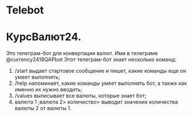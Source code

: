 # Telebot
# КурсВалют24.
Это телеграм-бот для конвертации валют.
Имя в телеграме @currency2418QAPbot 
Этот телеграм-бот знает несколько команд: 
1. /start выдает стартовое сообщение и пишет, какие команды еще он умеет выполнять; 
2. /help напоминает, какие команды умеет выполнять бот, а также как именно их нужно вводить;
3. /values выписывает все валюты, которые знает бот; 
4. валюта 1 ;валюта 2> количество> выводит значение количества валюты 2 от валюты 1.
